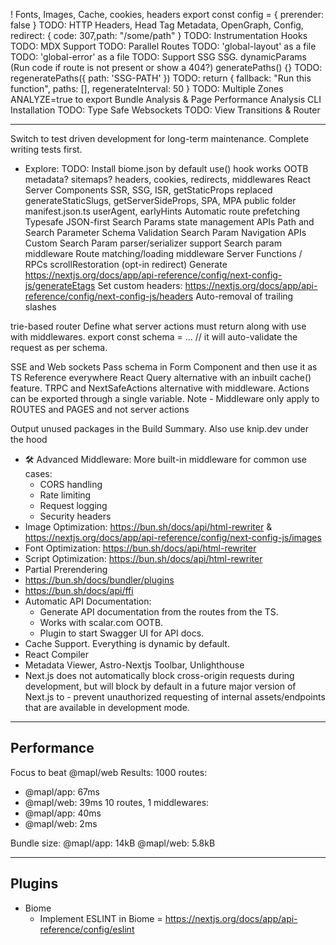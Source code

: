 
<Link prefetch="true | false | "smart"" preventScrollReset replace
  to={{
    pathname: "/some/path",
    search: "?query=string",
    hash: "#hash",
  }}
  href=""
/>

! Fonts, Images, Cache, cookies, headers
export const config = { prerender: false }
TODO: HTTP Headers, Head Tag Metadata, OpenGraph, Config, redirect: { code: 307,path: "/some/path" }
TODO: Instrumentation Hooks
TODO: MDX Support
TODO: Parallel Routes
TODO: 'global-layout' as a file
TODO: 'global-error' as a file
TODO: Support SSG
SSG. dynamicParams (Run code if route is not present or show a 404?)
generatePaths() {}
TODO: regeneratePaths({ path: 'SSG-PATH' })
TODO: return { fallback: "Run this function", paths: [], regenerateInterval: 50  }
TODO: Multiple Zones
ANALYZE=true to export Bundle Analysis & Page Performance Analysis
CLI Installation
TODO: Type Safe Websockets
TODO: View Transitions & Router

---


Switch to test driven development for long-term maintenance.
Complete writing tests first.

* Explore:
TODO: Install biome.json by default
use() hook works OOTB
metadata? sitemaps?
headers, cookies, redirects, middlewares
React Server Components
SSR, SSG, ISR, getStaticProps replaced generateStaticSlugs, getServerSideProps, SPA, MPA
public folder
manifest.json.ts
userAgent, earlyHints
Automatic route prefetching
Typesafe JSON-first Search Params state management APIs
Path and Search Parameter Schema Validation
Search Param Navigation APIs
Custom Search Param parser/serializer support
Search param middleware
Route matching/loading middleware
Server Functions / RPCs
scrollRestoration (opt-in redirect)
Generate https://nextjs.org/docs/app/api-reference/config/next-config-js/generateEtags
Set custom headers: https://nextjs.org/docs/app/api-reference/config/next-config-js/headers
Auto-removal of trailing slashes

trie-based router
Define what server actions must return along with use with middlewares.
export const schema = ... // it will auto-validate the request as per schema.

SSE and Web sockets
Pass schema in Form Component and then use it as TS Reference everywhere
React Query alternative with an inbuilt cache() feature.
TRPC and NextSafeActions alternative with middleware.
Actions can be exported through a single variable.
Note - Middleware only apply to ROUTES and PAGES and not server actions

Output unused packages in the Build Summary.
Also use knip.dev under the hood

- 🛠️ Advanced Middleware: More built-in middleware for common use cases:
    - CORS handling
    - Rate limiting
    - Request logging
    - Security headers
- Image Optimization: https://bun.sh/docs/api/html-rewriter & https://nextjs.org/docs/app/api-reference/config/next-config-js/images
- Font Optimization: https://bun.sh/docs/api/html-rewriter
- Script Optimization: https://bun.sh/docs/api/html-rewriter
- Partial Prerendering
- https://bun.sh/docs/bundler/plugins
- https://bun.sh/docs/api/ffi
- Automatic API Documentation:
    - Generate API documentation from the routes from the TS.
    - Works with scalar.com OOTB.
    - Plugin to start Swagger UI for API docs.
- Cache Support. Everything is dynamic by default.
- React Compiler
- Metadata Viewer, Astro-Nextjs Toolbar, Unlighthouse
- Next.js does not automatically block cross-origin requests during development, but will block by default in a future major version of Next.js to - prevent unauthorized requesting of internal assets/endpoints that are available in development mode.


---

## Performance

Focus to beat @mapl/web
Results:
1000 routes:
+ @mapl/app: 67ms
+ @mapl/web: 39ms
10 routes, 1 middlewares:
+ @mapl/app: 40ms
+ @mapl/web: 2ms

Bundle size:
@mapl/app: 14kB
@mapl/web: 5.8kB

---

## Plugins

- Biome
    - Implement ESLINT in Biome = https://nextjs.org/docs/app/api-reference/config/eslint
